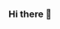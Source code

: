 ### Hi there 👋

<!--
**alandiegobiz/alandiegobiz** is a ✨ _special_ ✨ repository because its `README.md` (this file) appears on your GitHub profile.

![Alan Biz's github stats](https://github-readme-stats.vercel.app/api?username=alandiegobiz&show_icons=true&theme=radical)

Here are some ideas to get you started:

- 🔭 I’m currently working on ...
- 🌱 I’m currently learning ...
- 👯 I’m looking to collaborate on ...
- 🤔 I’m looking for help with ...
- 💬 Ask me about ...
- 📫 How to reach me: ...
- 😄 Pronouns: ...
- ⚡ Fun fact: ...
-->

